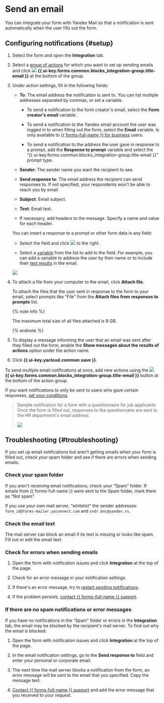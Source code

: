 # Send an email

You can integrate your form with Yandex Mail so that a notification is sent automatically when the user fills out the form.

## Configuring notifications {#setup}

1. Select the form and open the **Integration** tab.

1. Select a [group of actions](notifications.md#add-integration) for which you want to set up sending emails and click ![](../_assets/forms/mail-notification-new.png) **{{ ui-key.forms.common.blocks_integration-group.title-email }}** at the bottom of the group.

1. Under action settings, fill in the following fields:

   - **To**: The email address the notification is sent to. You can list multiple addresses separated by commas, or set a variable.

      - To send a notification to the form creator's email,  select the **Form creator's email** variable.

      - To send a notification to the Yandex email account the user was logged in to when filling out the form, select the **Email** variable.  Is only available to [{{ forms-full-name }} for business](forms-for-org.md) users.

      - To send a notification to the address the user gave in response to a prompt, add the **Response to prompt** variable and select the <q>{{ ui-key.forms.common.blocks_integration-group.title-email }}</q> prompt type.



   - **Sender**: The sender name you want the recipient to see.

   - **Send response to**: The email address the recipient can send responses to. If not specified, your respondents won't be able to reach you by email.

   - **Subject**: Email subject.

   - **Text**: Email text.

   - If necessary, add headers to the message. Specify a name and value for each header.

   You can insert a response to a prompt or other form data in any field:

   - Select the field and click ![](../_assets/forms/add-var.png) to the right.

   - Select a [variable](vars.md) from the list to add to the field. For example, you can add a variable to address the user by their name or to include their [test results](tests.md) in the email.

   ![](../_assets/forms/mail-var-example-new.png)

1. To attach a file from your computer to the email, click **Attach file**.

   To attach the files that the user sent in response to the form to your email, select prompts like <q>File</q> from the **Attach files from responses to prompts** list.</p>

   
   {% note info %}

   The maximum total size of all files attached is 9 GB.

   {% endnote %}


1. To display a message informing the user that an email was sent after they filled out the form, enable the **Show messages about the results of actions** option under the action name.

1. Click **{{ ui-key.yacloud.common.save }}**.

To send multiple email notifications at once, add new actions using the ![](../_assets/forms/mail-notification-new.png) **{{ ui-key.forms.common.blocks_integration-group.title-email }}** button at the bottom of the action group.

If you want notifications to only be sent to users who gave certain responses, [set your conditions](notifications.md#section_xlw_rjc_tbb).

> Sample notification for a form with a questionnaire for job applicants Once the form is filled out, responses to the questionnaire are sent to the HR department's email address.
>
> ![](../_assets/forms/email-example-new.png)

## Troubleshooting {#troubleshooting}

If you set up email notifications but aren't getting emails when your form is filled out, check your spam folder and see if there are errors when sending emails.

### Check your spam folder
If you aren't receiving email notifications, check your <q>Spam</q> folder. If emails from {{ forms-full-name }} were sent to the Spam folder, mark them as <q>Not spam</q>.

 If you use your own mail server, <q>whitelist</q> the sender addresses: `form_id@forms-mailer.yaconnect.com` and `sndr.bnc@yandex.ru`.

### Check the email text

The mail server can block an email if its text is missing or looks like spam. Fill out or edit the email text.

### Check for errors when sending emails

1. Open the form with notification issues and click **Integration** at the top of the page.

1. Check for an error message in your notification settings.

1. If there's an error message, try to [restart sending notifications](notifications.md#status).

1. If the problem persists, [contact {{ forms-full-name }} support](feedback.md).

### If there are no spam notifications or error messages

If you have no notifications in the <q>Spam</q> folder or errors in the **Integration** tab, the email may be blocked by the recipient's mail server. To find out why the email is blocked:

1. Open the form with notification issues and click **Integration** at the top of the page.

1. In the email notification settings, go to the **Send response to** field and enter your personal or corporate email.

1. The next time the mail server blocks a notification from the form, an error message will be sent to the email that you specified. Copy the message text.

1. [Contact {{ forms-full-name }} support](feedback.md) and add the error message that you received to your request.